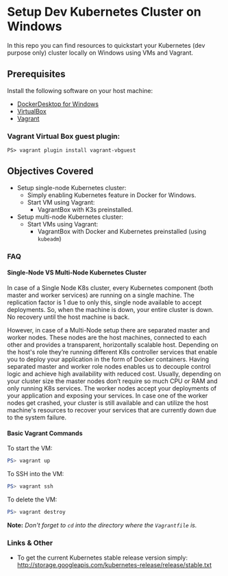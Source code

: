 # Setup Dev Kubernetes Cluster on Windows

In this repo you can find resources to quickstart your Kubernetes (dev purpose only) cluster locally on Windows using VMs and Vagrant.

## Prerequisites

Install the following software on your host machine:

- [DockerDesktop for Windows](https://www.docker.com/products/docker-desktop)
- [VirtualBox](https://www.virtualbox.org/)
- [Vagrant](https://www.vagrantup.com/)

### Vagrant Virtual Box guest plugin:
```
PS> vagrant plugin install vagrant-vbguest
```

## Objectives Covered

- Setup single-node Kubernetes cluster:
    - Simply enabling Kubernetes feature in Docker for Windows.
    - Start VM using Vagrant:
        - VagrantBox with K3s preinstalled.
- Setup multi-node Kubernetes cluster:
    - Start VMs using Vagrant:
        - VagrantBox with Docker and Kubernetes preinstalled (using `kubeadm`)

### FAQ

#### Single-Node VS Multi-Node Kubernetes Cluster

In case of a Single Node K8s cluster, every Kubernetes component (both master and worker services) are running on a single machine. The replication factor is 1 due to only this, single node available to accept deployments. So, when the machine is down, your entire cluster is down. No recovery until the host machine is back.

However, in case of a Multi-Node setup there are separated master and worker nodes. These nodes are the host machines, connected to each other and provides a transparent, horizontally scalable host. Depending on the host's role they’re running different K8s controller services that enable you to deploy your application in the form of Docker containers. Having separated master and worker role nodes enables us to decouple control logic and achieve high availability with reduced cost. Usually, depending on your cluster size the master nodes don’t require so much CPU or RAM and only running K8s services. The worker nodes accept your deployments of your application and exposing your services. In case one of the worker nodes get crashed, your cluster is still available and can utilize the host machine's resources to recover your services that are currently down due to the system failure.

#### Basic Vagrant Commands

To start the VM:

``` PowerShell
PS> vagrant up
```

To SSH into the VM:

``` PowerShell
PS> vagrant ssh
```

To delete the VM:

``` PowerShell
PS> vagrant destroy
```

**Note:** *Don't forget to `cd` into the directory where the `Vagrantfile` is.*
### Links & Other

- To get the current Kubernetes stable release version simply: http://storage.googleapis.com/kubernetes-release/release/stable.txt